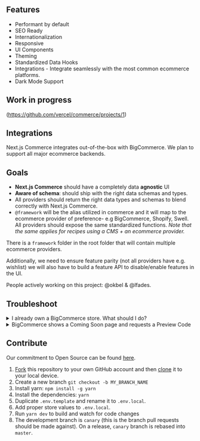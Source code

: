 

## Features

- Performant by default
- SEO Ready
- Internationalization
- Responsive
- UI Components
- Theming
- Standardized Data Hooks
- Integrations - Integrate seamlessly with the most common ecommerce platforms.
- Dark Mode Support

## Work in progress
(https://github.com/vercel/commerce/projects/1)

## Integrations
Next.js Commerce integrates out-of-the-box with BigCommerce. We plan to support all major ecommerce backends.


## Goals

* **Next.js Commerce** should have a completely data **agnostic** UI
* **Aware of schema**: should ship with the right data schemas and types.
* All providers should return the right data types and schemas to blend correctly with Next.js Commerce.
* `@framework` will be the alias utilized in commerce and it will map to the ecommerce provider of preference- e.g BigCommerce, Shopify, Swell. All providers should expose the same standardized functions. _Note that the same applies for recipes using a CMS + an ecommerce provider._

There is a `framework` folder in the root folder that will contain multiple ecommerce providers.

Additionally, we need to ensure feature parity (not all providers have e.g. wishlist) we will also have to build a feature API to disable/enable features in the UI.

People actively working on this project: @okbel & @lfades.

## Troubleshoot

<details>
<summary>I already own a BigCommerce store. What should I do?</summary>
<br>
First thing you do is: <b>set your environment variables</b>
<br>
<br>
.env.local

```sh
BIGCOMMERCE_STOREFRONT_API_URL=<>
BIGCOMMERCE_STOREFRONT_API_TOKEN=<>
BIGCOMMERCE_STORE_API_URL=<>
BIGCOMMERCE_STORE_API_TOKEN=<>
BIGCOMMERCE_STORE_API_CLIENT_ID=<>
```

If your project was started with a "Deploy with Vercel" button, you can use Vercel's CLI to retrieve these credentials.

1. Install Vercel CLI: `npm i -g vercel`
2. Link local instance with Vercel and Github accounts (creates .vercel file): `vercel link`
3. Download your environment variables: `vercel env pull .env.local`

Next, you're free to customize the starter. More updates coming soon. Stay tuned.

</details>

<details>
<summary>BigCommerce shows a Coming Soon page and requests a Preview Code</summary>
<br>
After Email confirmation, Checkout should be manually enabled through BigCommerce platform. Look for "Review & test your store" section through BigCommerce's dashboard.
<br>
<br>
BigCommerce team has been notified and they plan to add more detailed about this subject.
</details>

## Contribute

Our commitment to Open Source can be found [here](https://vercel.com/oss).

1. [Fork](https://help.github.com/articles/fork-a-repo/) this repository to your own GitHub account and then [clone](https://help.github.com/articles/cloning-a-repository/) it to your local device.
2. Create a new branch `git checkout -b MY_BRANCH_NAME`
3. Install yarn: `npm install -g yarn`
4. Install the dependencies: `yarn`
5. Duplicate `.env.template` and rename it to `.env.local`.
6. Add proper store values to `.env.local`.
7. Run `yarn dev` to build and watch for code changes
8. The development branch is `canary` (this is the branch pull requests should be made against).
   On a release, `canary` branch is rebased into `master`.





